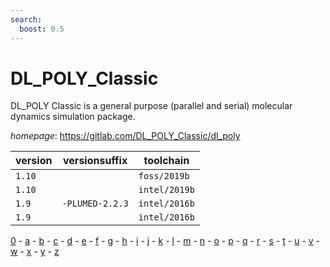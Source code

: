 ```yaml
---
search:
  boost: 0.5
---
```

# DL_POLY_Classic

DL_POLY Classic is a general purpose (parallel and serial) molecular dynamics simulation package.

*homepage*: <https://gitlab.com/DL_POLY_Classic/dl_poly>

version | versionsuffix | toolchain
--------|---------------|----------
``1.10`` |  | ``foss/2019b``
``1.10`` |  | ``intel/2019b``
``1.9`` | ``-PLUMED-2.2.3`` | ``intel/2016b``
``1.9`` |  | ``intel/2016b``

[0](../0/index.md) - [a](../a/index.md) - [b](../b/index.md) - [c](../c/index.md) - [d](../d/index.md) - [e](../e/index.md) - [f](../f/index.md) - [g](../g/index.md) - [h](../h/index.md) - [i](../i/index.md) - [j](../j/index.md) - [k](../k/index.md) - [l](../l/index.md) - [m](../m/index.md) - [n](../n/index.md) - [o](../o/index.md) - [p](../p/index.md) - [q](../q/index.md) - [r](../r/index.md) - [s](../s/index.md) - [t](../t/index.md) - [u](../u/index.md) - [v](../v/index.md) - [w](../w/index.md) - [x](../x/index.md) - [y](../y/index.md) - [z](../z/index.md)

